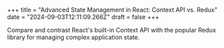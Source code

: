 +++
title = "Advanced State Management in React: Context API vs. Redux"
date = "2024-09-03T12:11:09.266Z"
draft = false
+++

  Compare and contrast React's built-in Context API with the popular Redux library for managing complex application state.
        